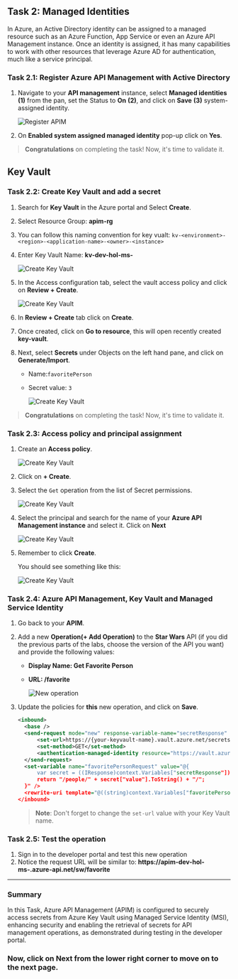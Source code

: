 ## Task 2: Managed Identities

In Azure, an Active Directory identity can be assigned to a managed resource such as an Azure Function, App Service or even an Azure API Management instance. Once an identity is assigned, it has many capabilities to work with other resources that leverage Azure AD for authentication, much like a service principal.

### Task 2.1: Register Azure API Management with Active Directory

1. Navigate to your **API management** instance, select **Managed identities** **(1)** from the pan, set the Status to **On** **(2)**, and click on **Save** **(3)** system-assigned identity.

    ![Register APIM](media/managed-identities.png)

1. On **Enabled system assigned managed identity** pop-up click on **Yes**.

> **Congratulations** on completing the task! Now, it's time to validate it.
<validation step="114baa5f-6313-469d-932a-033f7744f3d2" />

## Key Vault 

### Task 2.2: Create Key Vault and add a secret

1. Search for **Key Vault** in the Azure portal and Select **Create**.
1. Select Resource Group: **apim-rg**
1. You can follow this naming convention for key vualt: `kv-<environment>-<region>-<application-name>-<owner>-<instance>`
1. Enter Key Vault Name: **kv-dev-hol-ms-<inject key="Deployment ID" enableCopy="false" />**

    ![Create Key Vault](media/8.png)

1. In the Access configuration tab, select the vault access policy and click on **Review + Create**.

      ![Create Key Vault](media/9.png)

1. In **Review + Create** tab click on **Create**.

1. Once created, click on **Go to resource**, this will open recently created **key-vault**.
  
1. Next, select **Secrets** under Objects on the left hand pane, and click on **Generate/Import**.
    - Name:`favoritePerson`
    - Secret value: `3`
 
      ![Create Key Vault](media/10.png)

> **Congratulations** on completing the task! Now, it's time to validate it.
<validation step="c496182a-286f-4509-b2e7-43d5c1dd6403" />

### Task 2.3: Access policy and principal assignment

1. Create an **Access policy**.

      ![Create Key Vault](media/11.png)

1. Click on **+ Create**.

1. Select the `Get` operation from the list of Secret permissions.

      ![Create Key Vault](media/12.png)

1. Select the principal and search for the name of your **Azure API Management instance** and select it. Click on **Next**

    ![Create Key Vault](media/13.png)

1. Remember to click **Create**.

    You should see something like this:

    ![Create Key Vault](media/14.png)

### Task 2.4: Azure API Management, Key Vault and Managed Service Identity

1. Go back to your **APIM**.
1. Add a new **Operation(+ Add Operation)** to the **Star Wars** API (if you did the previous parts of the labs, choose the version of the API you want) and provide the following values:
  
    - **Display Name: Get Favorite Person**
    - **URL: /favorite** 

      ![New operation](media/15.png)

1. Update the policies for **this** new operation, and click on **Save**.

    ```xml
    <inbound>
      <base />
      <send-request mode="new" response-variable-name="secretResponse" timeout="20" ignore-error="false">
          <set-url>https://{your-keyvault-name}.vault.azure.net/secrets/favoritePerson/?api-version=7.0</set-url>
          <set-method>GET</set-method>
          <authentication-managed-identity resource="https://vault.azure.net" />
      </send-request>
      <set-variable name="favoritePersonRequest" value="@{
          var secret = ((IResponse)context.Variables["secretResponse"]).Body.As<JObject>();
          return "/people/" + secret["value"].ToString() + "/";
      }" />
      <rewrite-uri template="@((string)context.Variables["favoritePersonRequest"])" />
    </inbound>
    ```

    >**Note**: Don't forget to change the `set-url` value with your Key Vault name.

### Task 2.5: Test the operation

1. Sign in to the developer portal and test this new operation
1. Notice the request URL will be similar to: **https://apim-dev-hol-ms-<inject key="Deployment ID" enableCopy="false" />.azure-api.net/sw/favorite**

---
### Summary 
In this Task, Azure API Management (APIM) is configured to securely access secrets from Azure Key Vault using Managed Service Identity (MSI), enhancing security and enabling the retrieval of secrets for API management operations, as demonstrated during testing in the developer portal.
### Now, click on Next from the lower right corner to move on to the next page.
